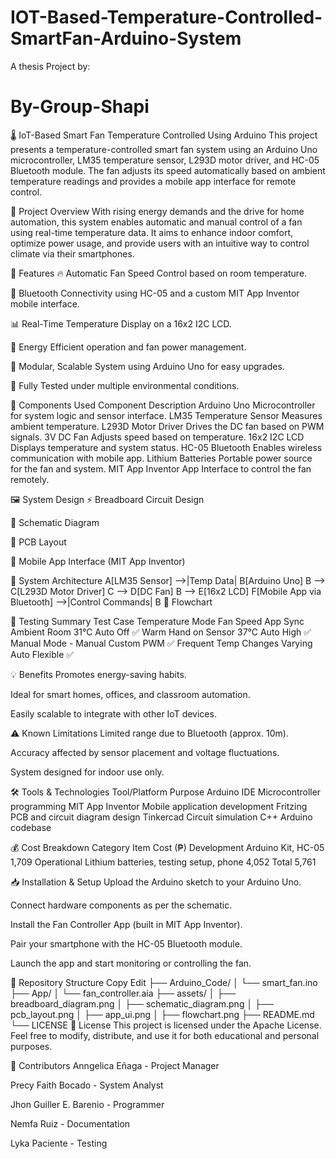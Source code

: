 # IOT-Based-Temperature-Controlled-SmartFan-Arduino-System

A thesis Project 
by:
# By-Group-Shapi
🌡️ IoT-Based Smart Fan Temperature Controlled Using Arduino
This project presents a temperature-controlled smart fan system using an Arduino Uno microcontroller, LM35 temperature sensor, L293D motor driver, and HC-05 Bluetooth module. The fan adjusts its speed automatically based on ambient temperature readings and provides a mobile app interface for remote control.

📌 Project Overview
With rising energy demands and the drive for home automation, this system enables automatic and manual control of a fan using real-time temperature data. It aims to enhance indoor comfort, optimize power usage, and provide users with an intuitive way to control climate via their smartphones.

🧠 Features
🔥 Automatic Fan Speed Control based on room temperature.

📱 Bluetooth Connectivity using HC-05 and a custom MIT App Inventor mobile interface.

📊 Real-Time Temperature Display on a 16x2 I2C LCD.

🔋 Energy Efficient operation and fan power management.

🔧 Modular, Scalable System using Arduino Uno for easy upgrades.

🧪 Fully Tested under multiple environmental conditions.

🧱 Components Used
Component	Description
Arduino Uno	Microcontroller for system logic and sensor interface.
LM35 Temperature Sensor	Measures ambient temperature.
L293D Motor Driver	Drives the DC fan based on PWM signals.
3V DC Fan	Adjusts speed based on temperature.
16x2 I2C LCD	Displays temperature and system status.
HC-05 Bluetooth	Enables wireless communication with mobile app.
Lithium Batteries	Portable power source for the fan and system.
MIT App Inventor App	Interface to control the fan remotely.

🖼️ System Design
⚡ Breadboard Circuit Design

🔄 Schematic Diagram

🔌 PCB Layout

📱 Mobile App Interface (MIT App Inventor)

🔁 System Architecture
    A[LM35 Sensor] -->|Temp Data| B[Arduino Uno]
    B --> C[L293D Motor Driver]
    C --> D[DC Fan]
    B --> E[16x2 LCD]
    F[Mobile App via Bluetooth] -->|Control Commands| B
🚦 Flowchart

🧪 Testing Summary
Test Case	Temperature	Mode	Fan Speed	App Sync
Ambient Room	31°C	Auto	Off	✅
Warm Hand on Sensor	37°C	Auto	High	✅
Manual Mode	-	Manual	Custom PWM	✅
Frequent Temp Changes	Varying	Auto	Flexible	✅

💡 Benefits
Promotes energy-saving habits.

Ideal for smart homes, offices, and classroom automation.

Easily scalable to integrate with other IoT devices.

⚠️ Known Limitations
Limited range due to Bluetooth (approx. 10m).

Accuracy affected by sensor placement and voltage fluctuations.

System designed for indoor use only.

🛠️ Tools & Technologies
Tool/Platform	Purpose
Arduino IDE	Microcontroller programming
MIT App Inventor	Mobile application development
Fritzing	PCB and circuit diagram design
Tinkercad	Circuit simulation
C++	Arduino codebase

💰 Cost Breakdown
Category	Item	Cost (₱)
Development	Arduino Kit, HC-05	1,709
Operational	Lithium batteries, testing setup, phone	4,052
Total		5,761

📥 Installation & Setup
Upload the Arduino sketch to your Arduino Uno.

Connect hardware components as per the schematic.

Install the Fan Controller App (built in MIT App Inventor).

Pair your smartphone with the HC-05 Bluetooth module.

Launch the app and start monitoring or controlling the fan.

📂 Repository Structure
Copy
Edit
├── Arduino_Code/
│   └── smart_fan.ino
├── App/
│   └── fan_controller.aia
├── assets/
│   ├── breadboard_diagram.png
│   ├── schematic_diagram.png
│   ├── pcb_layout.png
│   ├── app_ui.png
│   ├── flowchart.png
├── README.md
└── LICENSE
📜 License
This project is licensed under the Apache License. Feel free to modify, distribute, and use it for both educational and personal purposes.

👥 Contributors
Anngelica Eñaga - Project Manager

Precy Faith Bocado - System Analyst

Jhon Guiller E. Barenio - Programmer

Nemfa Ruiz - Documentation

Lyka Paciente - Testing
